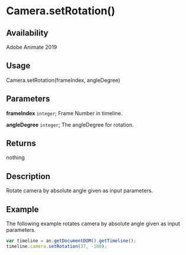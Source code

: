 # Camera.setRotation()

## Availability

Adobe Animate 2019

## Usage

Camera.setRotation(frameIndex, angleDegree)

## Parameters

**frameIndex** `integer`; Frame Number in timeline.

**angleDegree** `integer`; The angleDegree for rotation.

## Returns

nothing

## Description

Rotate camera by absolute angle given as input parameters.

## Example

The following example rotates camera by absolute angle given as input parameters.

```javascript
var timeline = an.getDocumentDOM().getTimeline();
timeline.camera.setRotation(37, -100);
```

